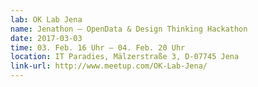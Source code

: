 ```yaml
---
lab: OK Lab Jena
name: Jenathon – OpenData & Design Thinking Hackathon
date: 2017-03-03
time: 03. Feb. 16 Uhr – 04. Feb. 20 Uhr
location: IT Paradies, Mälzerstraße 3, D-07745 Jena
link-url: http://www.meetup.com/OK-Lab-Jena/
---
```

